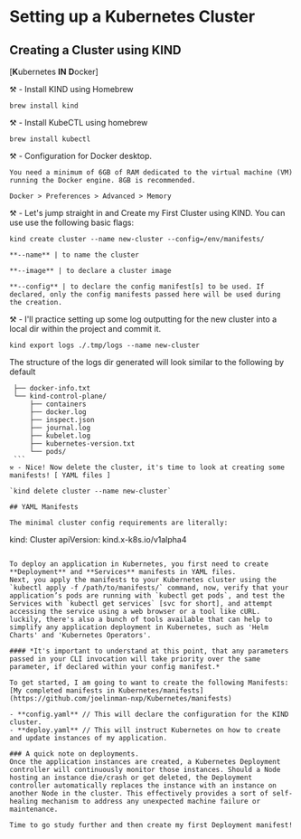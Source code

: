 # Setting up a Kubernetes Cluster

## Creating a Cluster using KIND
[**K**ubernetes **IN** **D**ocker]

⚒️ - Install KIND using Homebrew 

  `brew install kind`
  
⚒️ - Install KubeCTL using homebrew 

  `brew install kubectl`
  
⚒️ - Configuration for Docker desktop.
    
    You need a minimum of 6GB of RAM dedicated to the virtual machine (VM) running the Docker engine. 8GB is recommended. 
    
    Docker > Preferences > Advanced > Memory 
    
⚒️ - Let's jump straight in and Create my First Cluster using KIND. You can use use the following basic flags: 

  `kind create cluster --name new-cluster --config=/env/manifests/`
    
    **--name** | to name the cluster
    
    **--image** | to declare a cluster image
    
    **--config** | to declare the config manifest[s] to be used. If declared, only the config manifests passed here will be used during the creation.
    
⚒️ - I'll practice setting up some log outputting for the new cluster into a local dir within the project and commit it.

  `kind export logs ./.tmp/logs --name new-cluster`

  The structure of the logs dir generated will look similar to the following by default
  
   ```
    ├── docker-info.txt
    └── kind-control-plane/
        ├── containers
        ├── docker.log
        ├── inspect.json
        ├── journal.log
        ├── kubelet.log
        ├── kubernetes-version.txt
        └── pods/
    ```
⚒️ - Nice! Now delete the cluster, it's time to look at creating some manifests! [ YAML files ] 

  `kind delete cluster --name new-cluster`

## YAML Manifests

The minimal cluster config requirements are literally:

```
kind: Cluster
apiVersion: kind.x-k8s.io/v1alpha4
```

To deploy an application in Kubernetes, you first need to create **Deployment** and **Services** manifests in YAML files. 
Next, you apply the manifests to your Kubernetes cluster using the `kubectl apply -f /path/to/manifests/` command, now, verify that your application’s pods are running with `kubectl get pods`, and test the Services with `kubectl get services` [svc for short], and attempt accessing the service using a web browser or a tool like cURL. 
luckily, there's also a bunch of tools available that can help to simplify any application deployment in Kubernetes, such as 'Helm Charts' and 'Kubernetes Operators'.

#### *It's important to understand at this point, that any parameters passed in your CLI invocation will take priority over the same parameter, if declared within your config manifest.*

To get started, I am going to want to create the following Manifests: [My completed manifests in Kubernetes/manifests](https://github.com/joelinman-nxp/Kubernetes/manifests)

- **config.yaml** // This will declare the configuration for the KIND cluster.
- **deploy.yaml** // This will instruct Kubernetes on how to create and update instances of my application.

### A quick note on deployments.
Once the application instances are created, a Kubernetes Deployment controller will continuously monitor those instances. Should a Node hosting an instance die/crash or get deleted, the Deployment controller automatically replaces the instance with an instance on another Node in the cluster. This effectively provides a sort of self-healing mechanism to address any unexpected machine failure or maintenance.

Time to go study further and then create my first Deployment manifest!

